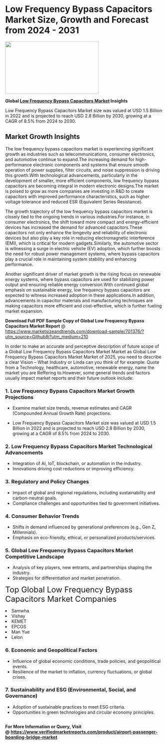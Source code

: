 <H1>Low Frequency Bypass Capacitors Market Size, Growth and Forecast from 2024 - 2031</H1><img class="aligncenter size-medium wp-image-584254" src="https://thirdeyenews.in/wp-content/uploads/2024/09/Global-Market-Research-300x168.jpeg" alt="" width="300" height="168" /><p><strong>Global&nbsp;<a href="https://www.marketsizeandtrends.com/download-sample/701376/?utm_source=Github8j?utm_medium=210">Low Frequency Bypass Capacitors Market</a> Insights</strong></p><p>Low Frequency Bypass Capacitors Market size was valued at USD 1.5 Billion in 2022 and is projected to reach USD 2.8 Billion by 2030, growing at a CAGR of 8.5% from 2024 to 2030.</p><p><h2>Market Growth Insights</h2> <p>The low frequency bypass capacitors market is experiencing significant growth as industries such as telecommunications, consumer electronics, and automotive continue to expand.The increasing demand for high-performance electronic components and systems that ensure smooth operation of power supplies, filter circuits, and noise suppression is driving this growth.With technological advancements, particularly in the development of smaller, more efficient components, low frequency bypass capacitors are becoming integral in modern electronic designs.The market is poised to grow as more companies are investing in R&D to create capacitors with improved performance characteristics, such as higher voltage tolerance and reduced ESR (Equivalent Series Resistance).</p> <p>The growth trajectory of the low frequency bypass capacitors market is closely tied to the ongoing trends in various industries.For instance, in consumer electronics, the shift toward more compact and energy-efficient devices has increased the demand for advanced capacitors.These capacitors not only enhance the longevity and reliability of electronic devices but also play a key role in reducing electromagnetic interference (EMI), which is critical for modern gadgets.Similarly, the automotive sector is witnessing a surge in electric vehicle (EV) adoption, which further boosts the need for robust power management systems, where bypass capacitors play a crucial role in maintaining system stability and enhancing performance.</p> <p>Another significant driver of market growth is the rising focus on renewable energy systems, where bypass capacitors are used for stabilizing power output and ensuring reliable energy conversion.With continued global emphasis on sustainable energy, low frequency bypass capacitors are expected to witness increased adoption in these applications.In addition, advancements in capacitor materials and manufacturing techniques are making capacitors more efficient and cost-effective, which is further fueling market expansion.</p> <p><span class=""><strong>Download Full PDF Sample Copy of Global Low Frequency Bypass Capacitors Market Report</strong> @ <a href="https://www.marketsizeandtrends.com/download-sample/701376/?utm_source=Github8j?utm_medium=210" target="_blank">https://www.marketsizeandtrends.com/download-sample/701376/?utm_source=Github8j?utm_medium=210</a></span></p><p>In order to make an accurate and perceptive description of future scope of a Global&nbsp;Low Frequency Bypass Capacitors Market Market as Global&nbsp;Low Frequency Bypass Capacitors Market Market of 2025, you need to describe a clear Vision &ndash; What Industry or Linda can you think of for example: Quote from a Technology, healthcare, automotive, renewable energy, name the market you are Reffering to.However, some general trends and factors usually impact market reports and their future outlook include:</p><h3>1.&nbsp;<strong>Low Frequency Bypass Capacitors Market Growth Projections</strong></h3><ul><li>Examine market size trends, revenue estimates and CAGR (Compounded Annual Growth Rate) projections.</li><li><p>Low Frequency Bypass Capacitors Market size was valued at USD 1.5 Billion in 2022 and is projected to reach USD 2.8 Billion by 2030, growing at a CAGR of 8.5% from 2024 to 2030.</p></li></ul><h3>2.&nbsp;<strong>Low Frequency Bypass Capacitors Market Technological Advancements</strong></h3><ul><li>Integration of AI, IoT, blockchain, or automation in the industry.</li><li>Innovations driving cost reductions or improving efficiency.</li></ul><h3>3.&nbsp;<strong>Regulatory and Policy Changes</strong></h3><ul><li>Impact of global and regional regulations, including sustainability and carbon-neutral goals.</li><li>Compliance challenges and opportunities tied to government initiatives.</li></ul><h3>4.&nbsp;<strong>Consumer Behavior Trends</strong></h3><ul><li>Shifts in demand influenced by generational preferences (e.g., Gen Z, Millennials).</li><li>Emphasis on eco-friendly, ethical, or personalized products/services.</li></ul><h3>5.&nbsp;<strong>Global Low Frequency Bypass Capacitors Market Competitive Landscape</strong></h3><ul><li>Analysis of key players, new entrants, and partnerships shaping the industry.</li><li>Strategies for differentiation and market penetration.</li></ul><p data-pm-slice="1 1 []"><span style="color: inherit; font-family: inherit; font-size: 25px;">Top Global Low Frequency Bypass Capacitors Market Companies</span></p><div class="" data-test-id=""><p><li>Samwha</li><li> Vishay</li><li> KEMET</li><li> EPCOS</li><li> Man Yue</li><li> Lelon</li></p></div><h3>6.&nbsp;<strong>Economic and Geopolitical Factors</strong></h3><ul><li>Influence of global economic conditions, trade policies, and geopolitical events.</li><li>Resilience of the market to inflation, currency fluctuations, or global crises.</li></ul><h3>7.&nbsp;<strong>Sustainability and ESG (Environmental, Social, and Governance)</strong></h3><ul><li>Adoption of sustainable practices to meet ESG criteria.</li><li>Opportunities in green technologies and circular economy principles.</li></ul><h2><strong style="font-size: 14px;">For More Information or Query, Visit @&nbsp;</strong><a style="background-color: #ffffff; font-size: 14px;" href="https://www.marketsizeandtrends.com/report/low-frequency-bypass-capacitors-market/" target="_blank">https://www.verifiedmarketreports.com/product/airport-passenger-boarding-bridge-market</a></h2>